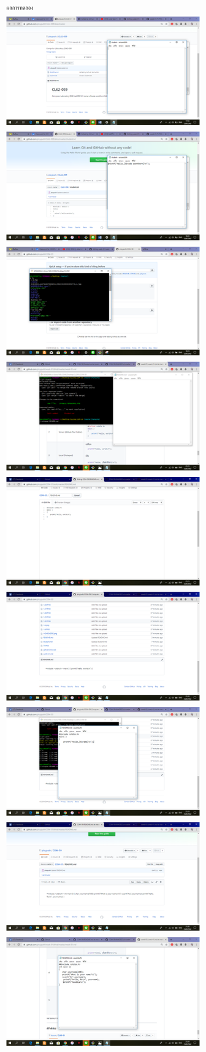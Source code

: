 ผลการทดลอง

<p align="center">  <img src="./IMAGES2/01.png"> </p>


<p align="center">  <img src="./IMAGES2/02.png"> </p>


<p align="center">  <img src="./IMAGES2/03.png"> </p>


<p align="center">  <img src="./IMAGES2/04.png"> </p>


<p align="center">  <img src="./IMAGES2/05.png"> </p>


<p align="center">  <img src="./IMAGES2/06.png"> </p>


<p align="center">  <img src="./IMAGES2/07.png"> </p>


<p align="center">  <img src="./IMAGES2/08.png"> </p>


<p align="center">  <img src="./IMAGES2/09.png"> </p>
